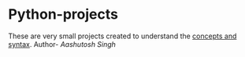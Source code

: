 # Python-projects
These are very small projects created to understand the <u>concepts and syntax</u>.
Author- <i> Aashutosh Singh</i>
